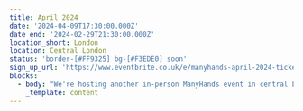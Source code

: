 ```yaml
---
title: April 2024
date: '2024-04-09T17:30:00.000Z'
date_end: '2024-02-29T21:30:00.000Z'
location_short: London
location: Central London
status: 'border-[#FF9325] bg-[#F3EDE0] soon'
sign_up_url: 'https://www.eventbrite.co.uk/e/manyhands-april-2024-tickets-845025743747'
blocks:
  - body: "We're hosting another in-person ManyHands event in central London and we'd love to see you there.\U0001F918\n\nOur ManyHands April 2024 edition is brought to you by Digital Product People! Join us for an exciting in-person event at our sponsor's new swanky headquarters - Canva UK, Hoxton Square, London, UK.\n\nWith our randomiser spinning up a unique product challenge on the night and speakers on board to spark inspiration, you're guaranteed a fun & creative evening! \U0001F64C\n\nGet ready to connect, learn, and collaborate with like-minded digital product enthusiasts. Network with likeminded pros, explore fun product challenges, and join our community of experts.\n\nWe'll provide great talks, hot pizza and cold drinks. What more would you like?!\n\nSee you there!\n"
    _template: content
---
```



